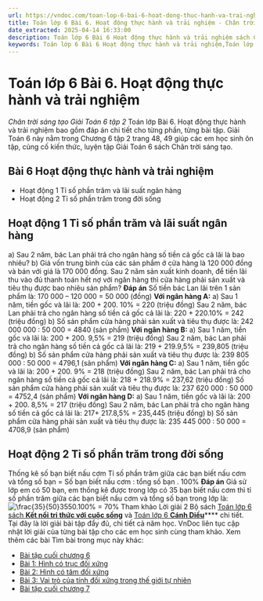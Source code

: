 ```yaml
---
url: https://vndoc.com/toan-lop-6-bai-6-hoat-dong-thuc-hanh-va-trai-nghiem-257554
title: Toán lớp 6 Bài 6. Hoạt động thực hành và trải nghiệm - Chân trời sáng tạo Giải Toán 6 tập 2 - VnDoc.com
date_extracted: 2025-04-14 16:33:00
description: Toán lớp 6 Bài 6 Hoạt động thực hành và trải nghiệm sách Chân trời sáng tạo đầy đủ chi tiết đáp án cho từng câu hỏi để các em học sinh tham khảo, củng cố kiến thức.
keywords: Toán lớp 6 Bài 6 Hoạt động thực hành và trải nghiệm,Toán lớp 6 bài 6 chương 6 chân trời sáng tạo,toán 6,toán lớp 6,giải toán lớp 6,giải toán 6,toán lớp 6 chân trời sáng tạo,toán 6 chân trời sáng tạo,giải toán lớp 6 chân trời sáng tạo,giải toán 6 chân trời sáng tạo,Toán lớp 6 chân trời sáng tạo bài 6,Hoạt động thực hành và trải nghiệm,Bài 6 Hoạt động thực hành và trải nghiệm,toán lớp 6 chân trời sáng tạo Hoạt động thực hành và trải nghiệm
---
```


# Toán lớp 6 Bài 6. Hoạt động thực hành và trải nghiệm
 _Chân trời sáng tạo Giải Toán 6 tập 2_
Toán lớp Bài 6. Hoạt động thực hành và trải nghiệm bao gồm đáp án chi tiết cho từng phần, từng bài tập. Giải Toán 6 này nằm trong Chương 6 tập 2 trang 48, 49 giúp các em học sinh ôn tập, củng cố kiến thức, luyện tập Giải Toán 6 sách Chân trời sáng tạo.
## **Bài 6 Hoạt động thực hành và trải nghiệm**
  * Hoạt động 1 Tỉ số phần trăm và lãi suất ngân hàng 
  * Hoạt động 2 Tỉ số phần trăm trong đời sống

## Hoạt động 1 Tỉ số phần trăm và lãi suất ngân hàng
a\) Sau 2 năm, bác Lan phải trả cho ngân hàng số tiền cả gốc cả lãi là bao nhiêu?
b\) Giá vốn trung bình của các sản phẩm ở cửa hàng là 120 000 đồng và bán với giá là 170 000 đồng. Sau 2 năm sản xuất kinh doanh, để tiền lãi thu vào đủ thanh toán hết nợ với ngân hàng thì cửa hàng phải sản xuất và tiêu thụ được bao nhiêu sản phẩm?
**Đáp án**
Số tiền bác Lan lãi trên 1 sản phẩm là: 170 000 – 120 000 = 50 000 \(đồng\)
**Với ngân hàng A:**
a\) Sau 1 năm, tiền gốc và lãi là: 200 + 200. 10% = 220 \(triệu đồng\)
Sau 2 năm, bác Lan phải trả cho ngân hàng số tiền cả gốc cả lãi là:
220 + 220.10% = 242 \(triệu đồng\)
b\) Số sản phẩm cửa hàng phải sản xuất và tiêu thụ được là:
242 000 000 : 50 000 = 4840 \(sản phẩm\)
**Với ngân hàng B:**
a\) Sau 1 năm, tiền gốc và lãi là: 200 + 200. 9,5% = 219 \(triệu đồng\)
Sau 2 năm, bác Lan phải trả cho ngân hàng số tiền cả gốc cả lãi là:
219 + 219.9,5% = 239,805 \(triệu đồng\)
b\) Số sản phẩm cửa hàng phải sản xuất và tiêu thụ được là:
239 805 000 : 50 000 = 4796,1 \(sản phẩm\)
**Với ngân hàng C:**
a\) Sau 1 năm, tiền gốc và lãi là: 200 + 200. 9% = 218 \(triệu đồng\)
Sau 2 năm, bác Lan phải trả cho ngân hàng số tiền cả gốc cả lãi là:
218 + 218.9% = 237,62 \(triệu đồng\)
Số sản phẩm cửa hàng phải sản xuất và tiêu thụ được là:
237 620 000 : 50 000 = 4752,4 \(sản phẩm\)
**Với ngân hàng D:**
a\) Sau 1 năm, tiền gốc và lãi là: 200 + 200. 8,5% = 217 \(triệu đồng\)
Sau 2 năm, bác Lan phải trả cho ngân hàng số tiền cả gốc cả lãi là:
217+ 217.8,5% = 235,445 \(triệu đồng\)
b\) Số sản phẩm cửa hàng phải sản xuất và tiêu thụ được là:
235 445 000 : 50 000 = 4708,9 \(sản phẩm\)
## Hoạt động 2 Tỉ số phần trăm trong đời sống
Thống kê số bạn biết nấu cơm
Tỉ số phần trăm giữa các bạn biết nấu cơm và tổng số bạn = Số bạn biết nấu cơm : tổng số bạn . 100%
**Đáp án**
Giả sử lớp em có 50 bạn, em thống kê được trong lớp có 35 bạn biết nấu cơm thì tỉ số phần trăm giữa các bạn biết nấu cơm và tổng số bạn trong lớp là:
![\\frac{35}{50}](https://i.vdoc.vn/data/image/blank.png)3550.100% = 70%
Tham khảo Lời giải 2 Bộ sách [Toán lớp 6 sách **Kết nối tri thức với cuộc sống**](<https://vndoc.com/mon-toan-lop6>) và [Toán lớp 6 **Cánh Diều**](<https://vndoc.com/toan-lop-6-sach-canh-dieu>)**** chi tiết. Tại đây là lời giải bài tập đẩy đủ, chi tiết cả năm học. VnDoc liên tục cập nhật lời giải của từng bài tập cho các em học sinh cùng tham khảo.
Xem thêm các bài Tìm bài trong mục này khác:
  * [Bài tập cuối chương 6](</toan-lop-6-trang-50-bai-tap-cuoi-chuong-6-257556>)
  * [Bài 1: Hình có trục đối xứng](</toan-lop-6-bai-1-hinh-co-truc-doi-xung-248773>)
  * [Bài 2: Hình có tâm đối xứng](</toan-lop-6-bai-2-hinh-co-tam-doi-xung-248774>)
  * [Bài 3: Vai trò của tính đối xứng trong thế giới tự nhiên](</toan-lop-6-bai-3-vai-tro-cua-tinh-doi-xung-trong-the-gioi-tu-nhien-248775>)
  * [Bài tập cuối chương 7](</toan-lop-6-bai-tap-cuoi-chuong-7-chan-troi-sang-tao-271828>)

